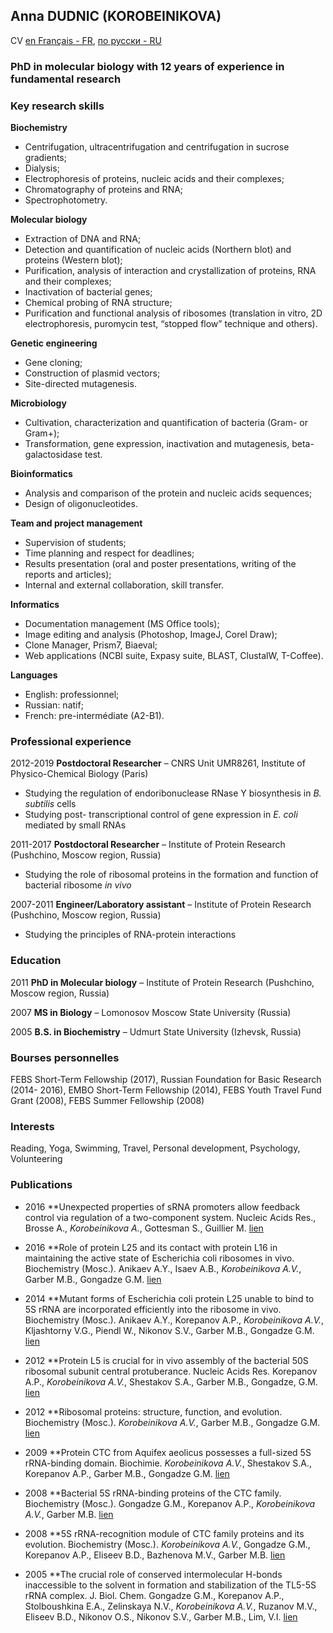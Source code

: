 ## Anna DUDNIC (KOROBEINIKOVA)
CV [en Français - FR](fr.md), [по русски - RU](ru.md)

### PhD in molecular biology with 12 years of experience in fundamental research

### Key research skills

**Biochemistry**
* Centrifugation, ultracentrifugation and centrifugation in sucrose gradients;
* Dialysis;
* Electrophoresis of proteins, nucleic acids and their complexes;
* Chromatography of proteins and RNA;
* Spectrophotometry.

**Molecular biology**
* Extraction of DNA and RNA;
* Detection and quantification of nucleic acids (Northern blot) and proteins (Western blot);
* Purification, analysis of interaction and crystallization of proteins, RNA and their complexes; 
* Inactivation of bacterial genes;
* Chemical probing of RNA structure;
* Purification and functional analysis of ribosomes (translation in vitro, 2D electrophoresis, puromycin test, “stopped flow” technique and others).
 
**Genetic engineering**
* Gene cloning;
* Construction of plasmid vectors;
* Site-directed mutagenesis.

**Microbiology**
* Cultivation, characterization and quantification of bacteria (Gram- or Gram+);
* Transformation, gene expression, inactivation and mutagenesis, beta-galactosidase test.

**Bioinformatics**
* Analysis and comparison of the protein and nucleic acids sequences;
* Design of oligonucleotides.

**Team and project management**
* Supervision of students;
* Time planning and respect for deadlines;
* Results presentation (oral and poster presentations, writing of the reports and articles);
* Internal and external collaboration, skill transfer.

**Informatics**
* Documentation management (MS Office tools); 
* Image editing and analysis (Photoshop, ImageJ, Corel Draw);
* Clone Manager, Prism7, Biaeval;
* Web applications (NCBI suite, Expasy suite, BLAST, ClustalW, T-Coffee).

**Languages**
* English: professionnel;
* Russian: natif;
* French: pre-intermédiate (A2-B1).

### Professional experience 

2012-2019 **Postdoctoral Researcher** – CNRS Unit UMR8261, Institute of Physico-Chemical Biology (Paris)
* Studying the regulation of endoribonuclease RNase Y biosynthesis in _B. subtilis_ cells
* Studying post- transcriptional control of gene expression in _E. coli_ mediated by small RNAs

2011-2017 **Postdoctoral Researcher** – Institute of Protein Research (Pushchino, Moscow region, Russia)
* Studying the role of ribosomal proteins in the formation and function of bacterial ribosome _in vivo_

2007-2011 **Engineer/Laboratory assistant** – Institute of Protein Research (Pushchino, Moscow region, Russia)
* Studying the principles of RNA-protein interactions

### Education

2011 **PhD in Molecular biology** – Institute of Protein Research (Pushchino, Moscow region, Russia)

2007 **MS in Biology** – Lomonosov Moscow State University (Russia)

2005 **B.S. in Biochemistry** – Udmurt State University (Izhevsk, Russia)

### Bourses personnelles

FEBS Short-Term Fellowship (2017), Russian Foundation for Basic Research
 (2014- 2016), EMBO Short-Term Fellowship (2014), FEBS Youth Travel Fund Grant (2008), FEBS Summer Fellowship (2008)

### Interests
Reading, Yoga, Swimming, Travel, Personal development, Psychology, Volunteering

### Publications

* 2016 **Unexpected properties of sRNA promoters allow feedback control via regulation of a two-component system. Nucleic Acids Res., Brosse A., _Korobeinikova А._, Gottesman S., Guillier M. [lien](https://www.ncbi.nlm.nih.gov/pubmed/27439713)

* 2016 **Role of protein L25 and its contact with protein L16 in maintaining the active state of Escherichia coli ribosomes in vivo. Biochemistry (Mosc.). Anikaev A.Y., Isaev A.B., _Korobeinikova A.V._, Garber M.B., Gongadze G.M. [lien](https://www.ncbi.nlm.nih.gov/pubmed/26885579)

* 2014 **Mutant forms of Escherichia coli protein L25 unable to bind to 5S rRNA are incorporated efficiently into the ribosome in vivo. Biochemistry (Mosc.). Anikaev A.Y., Korepanov A.P., _Korobeinikova A.V._, Kljashtorny V.G., Piendl W., Nikonov S.V., Garber M.B., Gongadze G.M. [lien](https://www.ncbi.nlm.nih.gov/pubmed/25365493)

* 2012 **Protein L5 is crucial for in vivo assembly of the bacterial 50S ribosomal subunit central protuberance. Nucleic Acids Res. Korepanov A.P., _Korobeinikova A.V._, Shestakov S.A., Garber M.B., Gongadze, G.M. [lien](https://www.ncbi.nlm.nih.gov/pubmed/22821559)

* 2012 **Ribosomal proteins: structure, function, and evolution. Biochemistry (Mosc.). _Korobeinikova A.V._, Garber M.B., Gongadze G.M. [lien](https://www.ncbi.nlm.nih.gov/pubmed/22817455)

* 2009 **Protein CTC from Aquifex aeolicus possesses a full-sized 5S rRNA-binding domain. Biochimie. _Korobeinikova A.V._, Shestakov S.A., Korepanov A.P., Garber M.B., Gongadze G.M. [lien](https://www.ncbi.nlm.nih.gov/pubmed/19041925)

* 2008 **Bacterial 5S rRNA-binding proteins of the CTC family. Biochemistry (Mosc.). Gongadze G.M., Korepanov A.P., _Korobeinikova A.V._, Garber M.B. [lien](https://www.ncbi.nlm.nih.gov/pubmed/19216708)

* 2008 **5S rRNA-recognition module of CTC family proteins and its evolution. Biochemistry (Mosc.). _Korobeinikova A.V._, Gongadze G.M., Korepanov A.P., Eliseev B.D., Bazhenova M.V., Garber M.B. [lien](https://www.ncbi.nlm.nih.gov/pubmed/18298371)

* 2005 **The crucial role of conserved intermolecular H-bonds inaccessible to the solvent in formation and stabilization of the TL5-5S rRNA complex. J. Biol. Chem. Gongadze G.M., Korepanov A.P., Stolboushkina E.A., Zelinskaya N.V., _Korobeinikova A.V._, Ruzanov M.V., Eliseev B.D., Nikonov O.S., Nikonov S.V., Garber M.B., Lim, V.I. [lien](https://www.ncbi.nlm.nih.gov/pubmed/15718233)







